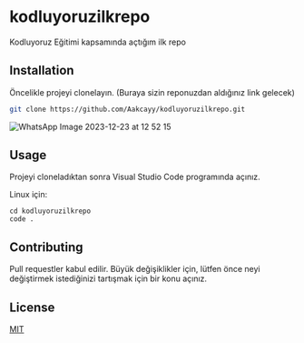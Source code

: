 # kodluyoruzilkrepo
 Kodluyoruz Eğitimi kapsamında açtığım ilk repo
## Installation

Öncelikle projeyi clonelayın. (Buraya sizin reponuzdan aldığınız link gelecek)

```bash
git clone https://github.com/Aakcayy/kodluyoruzilkrepo.git
```
![WhatsApp Image 2023-12-23 at 12 52 15](https://github.com/Aakcayy/kodluyoruzilkrepo/assets/124554775/921f9645-c8b4-4f66-a307-797e704e8b5c)
## Usage

Projeyi cloneladıktan sonra Visual Studio Code programında açınız.

Linux için:
```linux
cd kodluyoruzilkrepo
code .
```


## Contributing
Pull requestler kabul edilir. Büyük değişiklikler için, lütfen önce neyi değiştirmek istediğinizi tartışmak için bir konu açınız.


## License
[MIT](https://choosealicense.com/licenses/mit/)
